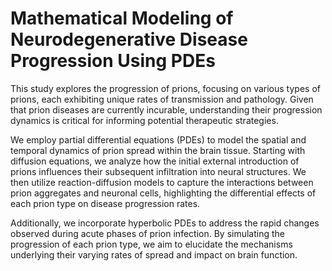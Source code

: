 # Mathematical Modeling of Neurodegenerative Disease Progression Using PDEs
This study explores the progression of prions, focusing on various types of prions, each exhibiting unique rates of transmission and pathology. Given that prion diseases are currently incurable, understanding their progression dynamics is critical for informing potential therapeutic strategies.

We employ partial differential equations (PDEs) to model the spatial and temporal dynamics of prion spread within the brain tissue. Starting with diffusion equations, we analyze how the initial external introduction of prions influences their subsequent infiltration into neural structures. We then utilize reaction-diffusion models to capture the interactions between prion aggregates and neuronal cells, highlighting the differential effects of each prion type on disease progression rates.

Additionally, we incorporate hyperbolic PDEs to address the rapid changes observed during acute phases of prion infection. By simulating the progression of each prion type, we aim to elucidate the mechanisms underlying their varying rates of spread and impact on brain function.

